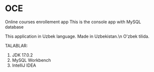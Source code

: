 # OCE
Online courses enrollement app
This is the console app with MySQL database

This application in Uzbek language. Made in Uzbekistan.\n
O'zbek tilida.

TALABLAR:

1. JDK 17.0.2
2. MySQL Workbench
3. IntelliJ IDEA
